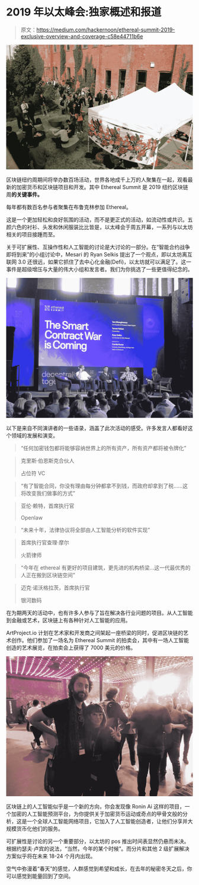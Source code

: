 # 2019 年以太峰会:独家概述和报道

> 原文：<https://medium.com/hackernoon/ethereal-summit-2019-exclusive-overview-and-coverage-c58e44711b6e>

![](img/77815edf565e764b4d20a2550f19d9f9.png)

区块链纽约周期间将举办数百场活动，世界各地成千上万的人聚集在一起，观看最新的加密货币和区块链项目和开发。其中 Ethereal Summit 是 2019 纽约区块链周**的关键事件。**

每年都有数百名参与者聚集在布鲁克林参加 Ethereal。

这是一个更加轻松和良好氛围的活动，而不是更正式的活动，如流动性或共识。五颜六色的衬衫、头发和休闲服装比比皆是，以太峰会于周五开幕，一系列与以太坊相关的项目接踵而至。

关于可扩展性、互操作性和人工智能的讨论是大讨论的一部分。在“智能合约战争即将到来”的小组讨论中，Mesari 的 Ryan Selkis 提出了一个观点，即以太坊离互联网 3.0 还很远，如果它抓住了去中心化金融(Defi)，以太坊就可以满足了。这一事件是超级增压与大量的伟大小组和发言者。我们为你挑选了一些更值得纪念的。

![](img/48af58e86aff51576b3165535fe6fa71.png)

以下是来自不同演讲者的一些语录，涵盖了此次活动的感受。许多发言人都看好这个领域的发展和演变。

> “任何加密钱包都将能够容纳世界上的所有资产，所有资产都将被令牌化”

> 克里斯·伯恩斯克合伙人
> 
> 占位符 VC

> “有了智能合同，你没有理由每分钟都拿不到钱，而政府却拿到了税……这将改变我们做事的方式”

> 亚伦·赖特，首席执行官
> 
> Openlaw

> “未来十年，法律协议将全部由人工智能分析的软件实现”

> 首席执行官查理·摩尔
> 
> 火箭律师

> “今年在 ethereal 有更好的项目建筑，更先进的机构桥梁…这一代最优秀的人正在搬到区块链空间”

> 迈克·诺沃格拉茨，首席执行官
> 
> 银河数码

在为期两天的活动中，也有许多人参与了旨在解决各行业问题的项目。从人工智能到金融或艺术，区块链上有各种针对人工智能的应用。

ArtProject.io 计划在艺术家和开发商之间架起一座桥梁的同时，促进区块链的艺术创作。他们参加了一场名为 Ethereal Summit 的拍卖会，其中有一场人工智能创造的艺术展览，在拍卖会上获得了 7000 美元的价格。

![](img/a77ac646fc4a04e11af315b3fa2d20d4.png)

区块链上的人工智能似乎是一个新的方向，你会发现像 Ronin Ai 这样的项目，一个加密的人工智能预测平台，为你提供关于加密货币运动或奇点的甲骨文般的分析，这是一个全球人工智能网络项目，它加入了人工智能创造者，让他们分享并大规模货币化他们的服务。

可扩展性是讨论的另一个重要部分，以太坊的 pos 推出时间表显然仍悬而未决。根据约瑟夫·卢宾的说法，“当然，今年的某个时候”。而分片和其他 2 级扩展解决方案似乎将在未来 18-24 个月内出现。

空气中弥漫着“春天”的感觉，人群感觉到希望和成长，在去年的秘密冬天之后，你可以感觉到能量回到了空间。
